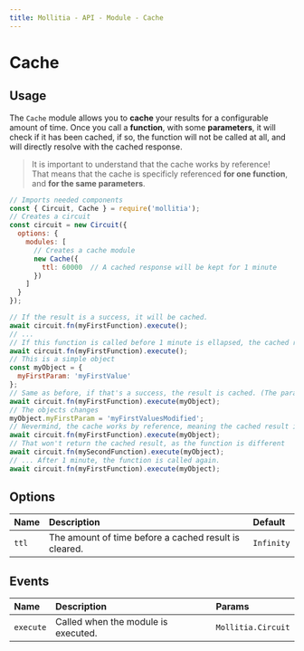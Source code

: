 ```yaml
---
title: Mollitia - API - Module - Cache
---
```

# Cache

<pg-cache></pg-cache>

## Usage

The `Cache` module allows you to **cache** your results for a configurable amount of time.
Once you call a **function**, with some **parameters**, it will check if it has been cached, if so, the function will not be called at all, and will directly resolve with the cached response.

> It is important to understand that the cache works by reference!<br/>
> That means that the cache is specificly referenced **for one function**, and **for the same parameters**.<br/>

``` javascript
// Imports needed components
const { Circuit, Cache } = require('mollitia');
// Creates a circuit
const circuit = new Circuit({
  options: {
    modules: [
      // Creates a cache module
      new Cache({
        ttl: 60000  // A cached response will be kept for 1 minute
      })
    ]
  }
});

// If the result is a success, it will be cached.
await circuit.fn(myFirstFunction).execute();
// ...
// If this function is called before 1 minute is ellapsed, the cached response will be returned
await circuit.fn(myFirstFunction).execute();
// This is a simple object
const myObject = {
  myFirstParam: 'myFirstValue'
};
// Same as before, if that's a success, the result is cached. (The params are different, so it does not return the cache from before)
await circuit.fn(myFirstFunction).execute(myObject);
// The objects changes
myObject.myFirstParam = 'myFirstValuesModified';
// Nevermind, the cache works by reference, meaning the cached result is returned.
await circuit.fn(myFirstFunction).execute(myObject);
// That won't return the cached result, as the function is different
await circuit.fn(mySecondFunction).execute(myObject);
// ... After 1 minute, the function is called again.
await circuit.fn(myFirstFunction).execute(myObject);
```

## Options

| Name   | Description                                           | Default    |
|:-------|:------------------------------------------------------|:-----------|
| `ttl`  | The amount of time before a cached result is cleared. | `Infinity` |

## Events

| Name       | Description                         | Params             |
|:-----------|:------------------------------------|:-------------------|
| `execute`  | Called when the module is executed. | `Mollitia.Circuit` |
